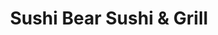 ---
layout: place
title: "Sushi Bear Sushi & Grill"
permalink: /florida/jacksonville/sushi-bear-sushi-grill.html
stateAbbr: FL
stateName: Florida
cityName: Jacksonville
seo:
  name: "Sushi Bear Sushi & Grill"
  type: Restaurant
  links: http://sushibearjax.com/
description: "Grilled Japanese specialties & sushi are served in this lively, colorful family restaurant. Sushi Bear Sushi & Grill serves delicious sushi in Jacksonville, Florida. Try fresh Japanese dishes for a great dining experience. Available for takeout, delivery, lunch, and dinner."
place_id: ChIJO_KdM2i45YgRapsDIeWzMM8
photos:
  - name: >-
      places/ChIJO_KdM2i45YgRapsDIeWzMM8/photos/AeeoHcKiFhTLD7qtmMlv6OnvqnaN0KoVRncot9WuMA-lChq55OO3wvE6EmI0oVdlwSe8UWm43kiP0VdnkGFrPyPXTi0z9ltjjdbekTkMVVYhEuobBK5E8SbLaq-NuN45PUAJFTGL1Bt5kWDFysJCsJfAJ9jbjBcYnoGbcFU7wqTNqWiEunvjsnnrtu7b0e_hkrWVTC_xOG9hcpmGYkh_hf_9M_hdMUtt6143zAZyVq-aGlfCAuS1sFT705HImtwvyHh2xGMmdk7ks65hyEndK30vkFncARRvio0UZRV6xug7-Pe4BA
    widthPx: 700
    heightPx: 471
    authorAttributions:
      - displayName: Sushi Bear Sushi & Grill
        uri: https://maps.google.com/maps/contrib/105240664997790851863
        photoUri: >-
          https://lh3.googleusercontent.com/a-/ALV-UjWFyiiOiheGhorRzsaHlXp56_nR-xZTB9hH30ZN4SAWT-x7EcU=s100-p-k-no-mo
    flagContentUri: >-
      https://www.google.com/local/imagery/report/?cb_client=maps_api_places.places_api&image_key=!1e10!2sAF1QipPeAqKGnnU2kwjLGGZr0VhOxW7T7x48Afv7Sjek&hl=en-US
    googleMapsUri: >-
      https://www.google.com/maps/place//data=!3m4!1e2!3m2!1sAF1QipPeAqKGnnU2kwjLGGZr0VhOxW7T7x48Afv7Sjek!2e10!4m2!3m1!1s0x88e5b868339df23b:0xcf30b3e521039b6a
  - name: >-
      places/ChIJO_KdM2i45YgRapsDIeWzMM8/photos/AeeoHcJ_y9OljKxSVhvBLEFJktmBu7hINlptMV3_Vbvd-I4fAaoIVZu61e6QfkD1EfFMvTXmb8e8N4M7KkiCOfCVITTxcTxi2jQUO_Hh6ExxTK_fcrHjxx88bcRmVz0EyZzDYS8sSzhJECuR0kcjzqPMB1dNLvCWwKIkyjNAuT0iKRW89xyob_yimr2WgDhuekHCpgR47R_N82ITWuQzaHkhe2_uRmAKLBqRGo-YncEWjwwBYmDOrJjXSGZz1LeVjH2suuKm9yzVY8aqr2tcEgEPGSC6IpUuj88FgUO8cTUAXjVCtw
    widthPx: 850
    heightPx: 314
    authorAttributions:
      - displayName: Sushi Bear Sushi & Grill
        uri: https://maps.google.com/maps/contrib/105240664997790851863
        photoUri: >-
          https://lh3.googleusercontent.com/a-/ALV-UjWFyiiOiheGhorRzsaHlXp56_nR-xZTB9hH30ZN4SAWT-x7EcU=s100-p-k-no-mo
    flagContentUri: >-
      https://www.google.com/local/imagery/report/?cb_client=maps_api_places.places_api&image_key=!1e10!2sAF1QipMTr_a8J3-eknMhMlsnQFFFAzs3_6hW1N_Ev0H-&hl=en-US
    googleMapsUri: >-
      https://www.google.com/maps/place//data=!3m4!1e2!3m2!1sAF1QipMTr_a8J3-eknMhMlsnQFFFAzs3_6hW1N_Ev0H-!2e10!4m2!3m1!1s0x88e5b868339df23b:0xcf30b3e521039b6a
  - name: >-
      places/ChIJO_KdM2i45YgRapsDIeWzMM8/photos/AeeoHcLYMD491_MyA0fNL1xfSMHcUfx7Y1k3J67dCk8iXGoVwX5BC8T_Oae-Of63HZbc36h1fv0OIaMFY_l1GATHbMDDAVc2aaTxVo9yW_l-eu2BSqh3ySn6lCPsvzRZaIB5BPBzk01UbvgqDZK3okpYU491lwiEqJZR38G_DHkfu08Vh9IsxU_yE0o_y1IgA3tyxXuHujTtzwsaJ-x2ZRWhMZVe8v5Ti_b69dlcAoJOzRR3R6bdXanyRsxHKIvlMtauFD44FcIpVllCl17q8OFVjMTEszGr2oQ8UfhmZTqpg0FLZdClzGy1jHaw81HUFZLqovUqjc_TCEMaY6dE9ox8AON8VP2kWtFmVM_7MOFq75OOMYbFH_A-w5NHxC-Zlsy1kuGvOz6kyhrpiOo7vQOOdXb29SbqO4mB0SwNLi_GdgLFgg
    widthPx: 4000
    heightPx: 3000
    authorAttributions:
      - displayName: Christen B
        uri: https://maps.google.com/maps/contrib/115782155454801242555
        photoUri: >-
          https://lh3.googleusercontent.com/a/ACg8ocLjOZSv0UvO5FN8GSBGhLcuwQckVgYDQM_Oe2ZP98KH45-y3W8=s100-p-k-no-mo
    flagContentUri: >-
      https://www.google.com/local/imagery/report/?cb_client=maps_api_places.places_api&image_key=!1e10!2sCIHM0ogKEICAgMCw9_CJLQ&hl=en-US
    googleMapsUri: >-
      https://www.google.com/maps/place//data=!3m4!1e2!3m2!1sCIHM0ogKEICAgMCw9_CJLQ!2e10!4m2!3m1!1s0x88e5b868339df23b:0xcf30b3e521039b6a
  - name: >-
      places/ChIJO_KdM2i45YgRapsDIeWzMM8/photos/AeeoHcJR8Vm6iebUU-BROE_QDTnZd3D2a3WGNq3Byb9_cuOOuJxYTLqrwnoSIh7VjqV_bQgJH5_jxqAanPCTkUOuwbhVbAzKo9Jv6-vltXphRVyJtVbzc4atH7I3sqp3oS-tahq_IeUnhBqF38cf4AZ__lixAUqZDlkduPyIIVNkL-hikjHvqnM0txezVmxxSGX9BoZxM7drPZuaOKJE3n33n-UKCgz7eV2mInkDkr3dFOajR7aoLPiWfAmLtr7dQWt5IafCg3pUNTZJSf-9eY8wRoGwF7siKHRWyUXQNN8wAU08hKHYDkR7LSnEXTb8JDz7aNippVJdznF9j3dmn3-7UJAgyOKw2N2igZ9Zb5fpiM314Mpd24uP6XqV6qVZWT9VM6mtggtl35wP7v-wtwjhyIERc3069cIzQ0NJmOTjwavuFpoM
    widthPx: 1868
    heightPx: 4000
    authorAttributions:
      - displayName: Elaine Lowery
        uri: https://maps.google.com/maps/contrib/103474112266148853490
        photoUri: >-
          https://lh3.googleusercontent.com/a-/ALV-UjWTd6J8OFASMw24vEHWda5ibgzk_BLkS2jHLCYud3PYhO08Mcna2A=s100-p-k-no-mo
    flagContentUri: >-
      https://www.google.com/local/imagery/report/?cb_client=maps_api_places.places_api&image_key=!1e10!2sCIHM0ogKEICAgICBtJuK7gE&hl=en-US
    googleMapsUri: >-
      https://www.google.com/maps/place//data=!3m4!1e2!3m2!1sCIHM0ogKEICAgICBtJuK7gE!2e10!4m2!3m1!1s0x88e5b868339df23b:0xcf30b3e521039b6a
  - name: >-
      places/ChIJO_KdM2i45YgRapsDIeWzMM8/photos/AeeoHcKc-zc8_vwbXFK2Ueha-aJ-UMsIwQYugsei80-JAwTh9kpIngE0_OxHdAAE95GnAdPe5uTx5A_0gi2U4GtMBDLusCleB8BzHdhs_76SESJ1FIaDLWHavxPUVoavzr437iJh_eeztxZ1eBGIwqZUKnXkZ_G3PBnAulsO-pP60u7qXjBDFplhQQI9dUkeGWWzvkTJvZHFHswkLNQHntltvgkwWS_kt8V7m588lB3UvXovf8fTA3KuXPyvfKQNvG9ZpkL4UGcqgsyXegqMVv2rrpQoZeciTT9WOZkZSPEF3GRRR8Ig2wQ0PY5sydywXJNpS0q78seUA02BaNzUtTjM55KrRt4yLrqQhnJyo1txjCXJHded8WAd1S14qZqcA65_C58UY-KT_W-a3xUtoSqGCQoI2PZawRg37Nl_DFzoEDRrCm72
    widthPx: 4000
    heightPx: 1868
    authorAttributions:
      - displayName: Elaine Lowery
        uri: https://maps.google.com/maps/contrib/103474112266148853490
        photoUri: >-
          https://lh3.googleusercontent.com/a-/ALV-UjWTd6J8OFASMw24vEHWda5ibgzk_BLkS2jHLCYud3PYhO08Mcna2A=s100-p-k-no-mo
    flagContentUri: >-
      https://www.google.com/local/imagery/report/?cb_client=maps_api_places.places_api&image_key=!1e10!2sCIHM0ogKEICAgICBtJvBowE&hl=en-US
    googleMapsUri: >-
      https://www.google.com/maps/place//data=!3m4!1e2!3m2!1sCIHM0ogKEICAgICBtJvBowE!2e10!4m2!3m1!1s0x88e5b868339df23b:0xcf30b3e521039b6a
  - name: >-
      places/ChIJO_KdM2i45YgRapsDIeWzMM8/photos/AeeoHcI3IipezVxfImRHiP223lhB-yPCb9xv2ShIziZGlIcs4Z0ncrQwJxMxouqgCIM_l18cZs3rgcVrwi_FPMWxYZAYfeTAoFsWYBQMBxO0nmAtCYbeQp1XMobmXQupVIUMkR9tzxeSi7ovUtovRxEQ3lk6aamLVGfjpxm5yC2nk42YCCRnD1I7sEE-fdl9lGaQXVA0Inwn3HVoQK3xGJxiJYUs0kctIAuHfUeXUPYAUOFewE-se-eiojn33M4yMdA450snOm42AT6kYWzuSaFC5k5zSKPC3dLaZV6ff7K6D8EkZxM8oqZYsLfqgsvm_NIEcjnZzKbqUrgp4yYkZvSIciN_OqWtpAoz8OM20zd1_NOY2pm9XXCOvJi4glBk08uPmEUnK5OmFiAJn5ej_3pxVMfinfyBPrxy2Z00T05MvWxDOw
    widthPx: 4000
    heightPx: 2252
    authorAttributions:
      - displayName: jennifer james
        uri: https://maps.google.com/maps/contrib/115752715820789940446
        photoUri: >-
          https://lh3.googleusercontent.com/a/ACg8ocLaikdWocNy8AFDCbs97ckUeZHSYUS1OqPafWtHEOyfMoCtOw=s100-p-k-no-mo
    flagContentUri: >-
      https://www.google.com/local/imagery/report/?cb_client=maps_api_places.places_api&image_key=!1e10!2sCIHM0ogKEICAgMCA8pvQZw&hl=en-US
    googleMapsUri: >-
      https://www.google.com/maps/place//data=!3m4!1e2!3m2!1sCIHM0ogKEICAgMCA8pvQZw!2e10!4m2!3m1!1s0x88e5b868339df23b:0xcf30b3e521039b6a
  - name: >-
      places/ChIJO_KdM2i45YgRapsDIeWzMM8/photos/AeeoHcKGYu4kkF6lx8jGaCqBCqhMWUX4LlD_ApwghJ8QOk6zO_Qe-Q3ssGuf_XCimGyx7_M815sXQi182F5yzw2VyEP6-Q602earKdJkz_9XehCau33s6fGRGmaNH9Y2KqiROmAuA0DFe3xqh_9AUH0QJWaE1zHz7Nl8aFrxAfyeHqASExlXRUf1HRRNPXVPLkFI8C5baMDWEp2f8EJnOlRmGTxC6h7XIlrFP0kwBAk5K0znYvABdhes6i2S3gSMgRJHPiV6N9hEgDVVwPyj0KwSpu4iesNpT_jTBgieL2iYeubu65apv6D8mlzJcjURcVDEEM4FVjcb0Fvq-1pWtST-VfsaFBbwlx7mF1hBai8DakWXSexncfR9oNmY4xpGC8FsWz1df0K50FMHkPPJ8wtGVbPbSvV-lRlEQK4Z6iE3QXNurA
    widthPx: 1623
    heightPx: 1679
    authorAttributions:
      - displayName: Lu Hoa
        uri: https://maps.google.com/maps/contrib/100048266523143835701
        photoUri: >-
          https://lh3.googleusercontent.com/a/ACg8ocIZULuio_E0TtNK0fXCknD-cnqDiVKApS0lX7Ee5VjHosLtCg=s100-p-k-no-mo
    flagContentUri: >-
      https://www.google.com/local/imagery/report/?cb_client=maps_api_places.places_api&image_key=!1e10!2sCIHM0ogKEICAgICbysiUSQ&hl=en-US
    googleMapsUri: >-
      https://www.google.com/maps/place//data=!3m4!1e2!3m2!1sCIHM0ogKEICAgICbysiUSQ!2e10!4m2!3m1!1s0x88e5b868339df23b:0xcf30b3e521039b6a
  - name: >-
      places/ChIJO_KdM2i45YgRapsDIeWzMM8/photos/AeeoHcIHzoKujvxFpeXzjzTFGbZ8I7eFZhxIZUHj94E2QUFM5wdxF_OOdivSOVZtHW-O2e5FUvWw22oieUB0Ni0nGZsb5NbDsOZS0BOzb-85MjqFp8iMuyj6xeOaQCWo8_xrRZVoE3seluLOWOkIeRkcDAr4231e4QREATm1XnqcZncNmCUls0WE74_a5XfYKvVuLsrh_osDVFBPJfEaSzZ4dO9tydOJZF4PAV5wbDp5A7ORzAl-JD2IGBfxyqcpy74Qwp2S0UUhr50EARX6qQ0-lDvOrM0mTCrqLSfDqZ2PTfBBUVkMu_yTzaSHBIeFjJBE_X_uSq8DMJSnrFtuEgnEvbOgyjfFwkBPSrM6uhrlF-y25ha4Vj9oI8xObV8n3WB5jOPOKIqH3wXDw0tTOqRVQlqxYDbLsodM11zl5yU9djg
    widthPx: 3060
    heightPx: 4080
    authorAttributions:
      - displayName: Pensilwarna Dharma
        uri: https://maps.google.com/maps/contrib/110163608349037467003
        photoUri: >-
          https://lh3.googleusercontent.com/a-/ALV-UjVqWNcNDoxQlCYQ3UvsFKydtkM5YjNqY-z1KNywKS4vF6YAfusm=s100-p-k-no-mo
    flagContentUri: >-
      https://www.google.com/local/imagery/report/?cb_client=maps_api_places.places_api&image_key=!1e10!2sCIHM0ogKEICAgIDXvvziQg&hl=en-US
    googleMapsUri: >-
      https://www.google.com/maps/place//data=!3m4!1e2!3m2!1sCIHM0ogKEICAgIDXvvziQg!2e10!4m2!3m1!1s0x88e5b868339df23b:0xcf30b3e521039b6a
  - name: >-
      places/ChIJO_KdM2i45YgRapsDIeWzMM8/photos/AeeoHcJRFqk9Xvp7hKBRItp8KFV4q_lpx4erZTjatZxuUAhv-9ArFfUd30jLA-CKIDNMIBt0UT2Zd6kNw1fpBAt7OIhVguw2cDyV1pigA_6gkcG0FuyEJ7QdRrv2BXBH8vhegPxuy3XH03xlEkI3HDcGwalS06c64KG7GNxqjbpMSQz_DZOKEMUMEC5o8qnmjoNJLjzeR_ggaEvp5qSx9YWaK8MS0QTKMwxDQvTGaNhLI4MwvoC9aaen7iK-fhJHMQ1qZKltq70aWECtPRDEN0INl4Vf11CUjrQ4M5fn14i2hP9GyT04xo8-QqWBUvGxjoE7s1Fx0grQutgQx1y2njUpfAmqnYmwBpjvqeYZj58rXi2eANc9-JbcoBeYM5BkNzkd-Nx2-XExeT3bA3INsNwAxjtQ9YPCP8WRD1ltDqLxhp4Z-hMM
    widthPx: 3024
    heightPx: 4032
    authorAttributions:
      - displayName: Altometrius Mathis
        uri: https://maps.google.com/maps/contrib/101601952309087901933
        photoUri: >-
          https://lh3.googleusercontent.com/a-/ALV-UjVbmUb4tXOjIi45bs1GpjCcS_LzXZrBYZ6A_39erFv5GV2POj--=s100-p-k-no-mo
    flagContentUri: >-
      https://www.google.com/local/imagery/report/?cb_client=maps_api_places.places_api&image_key=!1e10!2sCIHM0ogKEICAgIDHqIGBzQE&hl=en-US
    googleMapsUri: >-
      https://www.google.com/maps/place//data=!3m4!1e2!3m2!1sCIHM0ogKEICAgIDHqIGBzQE!2e10!4m2!3m1!1s0x88e5b868339df23b:0xcf30b3e521039b6a
  - name: >-
      places/ChIJO_KdM2i45YgRapsDIeWzMM8/photos/AeeoHcLJpreYh2MiIomW5WStiX_6A7c22_fgKnE677OmfmWnoSjpzapDeuxNTwRqS7goOWe-Q0EslL1ci0n2SL5FU7yROvzyYMlzKMW2Q1N_Np7zM8WHzjWeQ30L9-HREByrS2qJBe3IaBQROo6PAQnSztbRjIKEghFr3j80Kd9I9JBaYtrFcWjA7BMKe3jZk1U50h7QhmQkksXNVKy-eYbFar4DZHoxNBvl_6zzA0S5Lz4TLO7sWbciQixdSbBFv4BhrWe4ILJ2nBlNQCcxFEi7vXlYnI0yYmvNqYlReBwzWJVpTX7XKKrRfWqqw7rbEq9ENnUHtyAB1PSY69xjBi-hri4ajnk3Rci1dneL_LeVbCVg3SpTgf6DXKqmaw2ybAy4LpMzNTTJmtshza8uYlok9ceoNWNwkGCcwFm6t0lFezs
    widthPx: 4000
    heightPx: 3000
    authorAttributions:
      - displayName: J Love
        uri: https://maps.google.com/maps/contrib/108051018493190008915
        photoUri: >-
          https://lh3.googleusercontent.com/a/ACg8ocL0PnMWnDTCfQxG8yMzc-lg6Yxqsc5GFvv7IJkSEaKH5e9LZw=s100-p-k-no-mo
    flagContentUri: >-
      https://www.google.com/local/imagery/report/?cb_client=maps_api_places.places_api&image_key=!1e10!2sCIHM0ogKEICAgID7kv2sPA&hl=en-US
    googleMapsUri: >-
      https://www.google.com/maps/place//data=!3m4!1e2!3m2!1sCIHM0ogKEICAgID7kv2sPA!2e10!4m2!3m1!1s0x88e5b868339df23b:0xcf30b3e521039b6a
address: '4530 St Johns Ave #9, Jacksonville, FL 32210, USA'
street: '4530 St Johns Ave #9'
city: Jacksonville
state: FL
zip: '32210'
country: USA
neighborhood: Lakeshore
latitude: '30.287872'
longitude: '-81.721386'
accessibility_options:
  wheelchairAccessibleParking: true
  wheelchairAccessibleEntrance: true
  wheelchairAccessibleRestroom: true
  wheelchairAccessibleSeating: true
business_status: OPERATIONAL
name: Sushi Bear Sushi & Grill
google_maps_links:
  directionsUri: >-
    https://www.google.com/maps/dir//''/data=!4m7!4m6!1m1!4e2!1m2!1m1!1s0x88e5b868339df23b:0xcf30b3e521039b6a!3e0
  placeUri: https://maps.google.com/?cid=14929630561415961450
  writeAReviewUri: >-
    https://www.google.com/maps/place//data=!4m3!3m2!1s0x88e5b868339df23b:0xcf30b3e521039b6a!12e1
  reviewsUri: >-
    https://www.google.com/maps/place//data=!4m4!3m3!1s0x88e5b868339df23b:0xcf30b3e521039b6a!9m1!1b1
  photosUri: >-
    https://www.google.com/maps/place//data=!4m3!3m2!1s0x88e5b868339df23b:0xcf30b3e521039b6a!10e5
primary_type: Japanese Restaurant
opening_hours:
  regular: null
  current: null
secondary_opening_hours:
  regular:
    weekdayDescriptions: null
    type: null
  current:
    weekdayDescriptions: null
    type: null
phone: (904) 503-0690
price_level: PRICE_LEVEL_MODERATE
price_range: $10 &ndash; $20
rating: '4.7'
rating_count: 2128
website: http://sushibearjax.com/
reviews:
  - name: >-
      places/ChIJO_KdM2i45YgRapsDIeWzMM8/reviews/ChdDSUhNMG9nS0VJQ0FnSUN2dUxEWTlBRRAB
    relativePublishTimeDescription: 4 months ago
    rating: 5
    text:
      text: >-
        Seriously, if you’re looking for a sushi/ hibachi place to try, this is
        IT!! I can’t recommend this place enough. 10/10 on everything.

        The service was impeccable. The food was mouth watering. They even gave
        us complimentary sides while we waited for our sushi and entrees. And
        the food came out FAST!

        The holiday atmosphere and decor was so calming and pleasant. My husband
        and I have tried our fair share of sushi and hibachi places around
        orange park and Jacksonville. This is, hands down, the absolute best
        place to eat!
      languageCode: en
    originalText:
      text: >-
        Seriously, if you’re looking for a sushi/ hibachi place to try, this is
        IT!! I can’t recommend this place enough. 10/10 on everything.

        The service was impeccable. The food was mouth watering. They even gave
        us complimentary sides while we waited for our sushi and entrees. And
        the food came out FAST!

        The holiday atmosphere and decor was so calming and pleasant. My husband
        and I have tried our fair share of sushi and hibachi places around
        orange park and Jacksonville. This is, hands down, the absolute best
        place to eat!
      languageCode: en
    authorAttribution:
      displayName: Brittany Miller
      uri: https://www.google.com/maps/contrib/116770181165192576573/reviews
      photoUri: >-
        https://lh3.googleusercontent.com/a-/ALV-UjWTgjNVcN31rP4KKwwmy_LEDb47NkLNmDslzPkBDkMqiS7PquU=s128-c0x00000000-cc-rp-mo
    publishTime: '2024-12-07T21:47:14.961733Z'
    flagContentUri: >-
      https://www.google.com/local/review/rap/report?postId=ChdDSUhNMG9nS0VJQ0FnSUN2dUxEWTlBRRAB&d=17924085&t=1
    googleMapsUri: >-
      https://www.google.com/maps/reviews/data=!4m6!14m5!1m4!2m3!1sChdDSUhNMG9nS0VJQ0FnSUN2dUxEWTlBRRAB!2m1!1s0x88e5b868339df23b:0xcf30b3e521039b6a
  - name: >-
      places/ChIJO_KdM2i45YgRapsDIeWzMM8/reviews/ChdDSUhNMG9nS0VJQ0FnTURndEl5OXBRRRAB
    relativePublishTimeDescription: a month ago
    rating: 5
    text:
      text: >-
        My wife’s son, Alonso, and I came here today and their reputation didn’t
        disappoint us. It’s Alonso’s favorite place. I’m not much into sushi but
        the menu offered many options for people like me. I chose the chicken
        katsu and he got pork katsu. My wife will eat the chicken teriyaki we
        got her. The appetizer that we enjoyed was called the Holiday rolls, but
        it wasn’t anything like a roll to me. It was very tasty. They started us
        off with a bowl of clear soup and garden salad. I chose the ranch
        dressing but Alonso had the ginger dressing. I used my fork while Alonso
        used complimentary chop sticks. The food was delicious and very
        flavorful. Now I know what I will be ordering in future visits.
      languageCode: en
    originalText:
      text: >-
        My wife’s son, Alonso, and I came here today and their reputation didn’t
        disappoint us. It’s Alonso’s favorite place. I’m not much into sushi but
        the menu offered many options for people like me. I chose the chicken
        katsu and he got pork katsu. My wife will eat the chicken teriyaki we
        got her. The appetizer that we enjoyed was called the Holiday rolls, but
        it wasn’t anything like a roll to me. It was very tasty. They started us
        off with a bowl of clear soup and garden salad. I chose the ranch
        dressing but Alonso had the ginger dressing. I used my fork while Alonso
        used complimentary chop sticks. The food was delicious and very
        flavorful. Now I know what I will be ordering in future visits.
      languageCode: en
    authorAttribution:
      displayName: Gilbert Nichols
      uri: https://www.google.com/maps/contrib/101205412673667503583/reviews
      photoUri: >-
        https://lh3.googleusercontent.com/a-/ALV-UjUt19N452VjXbR3mXwQ_g4ohnDG75palohp8HpQXTBFgUrOOyymbQ=s128-c0x00000000-cc-rp-mo-ba5
    publishTime: '2025-02-22T20:08:41.372547Z'
    flagContentUri: >-
      https://www.google.com/local/review/rap/report?postId=ChdDSUhNMG9nS0VJQ0FnTURndEl5OXBRRRAB&d=17924085&t=1
    googleMapsUri: >-
      https://www.google.com/maps/reviews/data=!4m6!14m5!1m4!2m3!1sChdDSUhNMG9nS0VJQ0FnTURndEl5OXBRRRAB!2m1!1s0x88e5b868339df23b:0xcf30b3e521039b6a
  - name: >-
      places/ChIJO_KdM2i45YgRapsDIeWzMM8/reviews/ChdDSUhNMG9nS0VJQ0FnTURJN0p2LWtBRRAB
    relativePublishTimeDescription: in the last week
    rating: 5
    text:
      text: >-
        This was our second time there. Power went out this time and it was
        daughter’s birthday. We ate in the dark no big deal but it meant no
        birthday celebration. Their birthday celebration is the best. It
        happens. We went to pay and they comped our meal because of it. Was so
        nice of them. Food was amazing and great service. We drive 45 min to go
        there from Yulee. Thanks for a great dinner. Will be back soon
      languageCode: en
    originalText:
      text: >-
        This was our second time there. Power went out this time and it was
        daughter’s birthday. We ate in the dark no big deal but it meant no
        birthday celebration. Their birthday celebration is the best. It
        happens. We went to pay and they comped our meal because of it. Was so
        nice of them. Food was amazing and great service. We drive 45 min to go
        there from Yulee. Thanks for a great dinner. Will be back soon
      languageCode: en
    authorAttribution:
      displayName: Chris Badger
      uri: https://www.google.com/maps/contrib/113388602457378248651/reviews
      photoUri: >-
        https://lh3.googleusercontent.com/a/ACg8ocLB0KQYeVCApSvH1oi6pcUH8ItiCH1203m1OOYEfY5i3VwxHQ=s128-c0x00000000-cc-rp-mo
    publishTime: '2025-04-08T02:02:18.209124Z'
    flagContentUri: >-
      https://www.google.com/local/review/rap/report?postId=ChdDSUhNMG9nS0VJQ0FnTURJN0p2LWtBRRAB&d=17924085&t=1
    googleMapsUri: >-
      https://www.google.com/maps/reviews/data=!4m6!14m5!1m4!2m3!1sChdDSUhNMG9nS0VJQ0FnTURJN0p2LWtBRRAB!2m1!1s0x88e5b868339df23b:0xcf30b3e521039b6a
  - name: >-
      places/ChIJO_KdM2i45YgRapsDIeWzMM8/reviews/ChdDSUhNMG9nS0VJQ0FnTUNJc05iQXlBRRAB
    relativePublishTimeDescription: 2 weeks ago
    rating: 5
    text:
      text: >-
        From the outside you wouldn't expect such a great restruant. In a world
        of dying food service our experience here was great. Food was great,
        staff was great, atmosphere was great. I got the salmon and shrimp, most
        places skimp on the protein but I definitely got a good portion.
        Definitely will be our go to from now on.
      languageCode: en
    originalText:
      text: >-
        From the outside you wouldn't expect such a great restruant. In a world
        of dying food service our experience here was great. Food was great,
        staff was great, atmosphere was great. I got the salmon and shrimp, most
        places skimp on the protein but I definitely got a good portion.
        Definitely will be our go to from now on.
      languageCode: en
    authorAttribution:
      displayName: Micah Kirn
      uri: https://www.google.com/maps/contrib/113220826565049190014/reviews
      photoUri: >-
        https://lh3.googleusercontent.com/a/ACg8ocKhpxkXCHV9Lv3e3RTVSM0Jsv3Au4wvPb3N6nniNNDjcUY-GQ=s128-c0x00000000-cc-rp-mo-ba2
    publishTime: '2025-03-29T17:23:26.970730Z'
    flagContentUri: >-
      https://www.google.com/local/review/rap/report?postId=ChdDSUhNMG9nS0VJQ0FnTUNJc05iQXlBRRAB&d=17924085&t=1
    googleMapsUri: >-
      https://www.google.com/maps/reviews/data=!4m6!14m5!1m4!2m3!1sChdDSUhNMG9nS0VJQ0FnTUNJc05iQXlBRRAB!2m1!1s0x88e5b868339df23b:0xcf30b3e521039b6a
  - name: >-
      places/ChIJO_KdM2i45YgRapsDIeWzMM8/reviews/ChZDSUhNMG9nS0VJQ0FnSUNieXNpVWNREAE
    relativePublishTimeDescription: 8 months ago
    rating: 5
    text:
      text: >-
        Best sushi in Jacksonville!! We enjoyed the time here. They have the
        conch sashimi which is very fresh and delicious.

        I really appreciate their very welcoming culture by providing
        Philadelphia roll while we have to wait for our food. Staff is friendly.

        Everything is so fresh and creative. Been here at least 10 times but
        they have never failed me once.
      languageCode: en
    originalText:
      text: >-
        Best sushi in Jacksonville!! We enjoyed the time here. They have the
        conch sashimi which is very fresh and delicious.

        I really appreciate their very welcoming culture by providing
        Philadelphia roll while we have to wait for our food. Staff is friendly.

        Everything is so fresh and creative. Been here at least 10 times but
        they have never failed me once.
      languageCode: en
    authorAttribution:
      displayName: Lu Hoa
      uri: https://www.google.com/maps/contrib/100048266523143835701/reviews
      photoUri: >-
        https://lh3.googleusercontent.com/a/ACg8ocIZULuio_E0TtNK0fXCknD-cnqDiVKApS0lX7Ee5VjHosLtCg=s128-c0x00000000-cc-rp-mo-ba4
    publishTime: '2024-07-25T16:54:16.706228Z'
    flagContentUri: >-
      https://www.google.com/local/review/rap/report?postId=ChZDSUhNMG9nS0VJQ0FnSUNieXNpVWNREAE&d=17924085&t=1
    googleMapsUri: >-
      https://www.google.com/maps/reviews/data=!4m6!14m5!1m4!2m3!1sChZDSUhNMG9nS0VJQ0FnSUNieXNpVWNREAE!2m1!1s0x88e5b868339df23b:0xcf30b3e521039b6a
parking_options:
  freeParkingLot: true
  freeStreetParking: true
  paidStreetParking: false
  valetParking: false
payment_options:
  acceptsCreditCards: true
  acceptsDebitCards: true
  acceptsCashOnly: false
  acceptsNfc: true
allow_dogs: null
curbside_pickup: null
delivery: true
dine_in: true
good_for_children: true
good_for_groups: true
good_for_sports: false
live_music: false
menu_for_children: true
outdoor_seating: false
reservable: true
restroom: true
serves_beer: true
serves_breakfast: false
serves_brunch: false
serves_cocktails: true
serves_coffee: true
serves_dinner: true
serves_dessert: true
serves_lunch: true
serves_vegetarian_food: true
serves_wine: true
takeout: true
summary: >-
  Grilled Japanese specialties & sushi are served in this lively, colorful
  family restaurant.

---